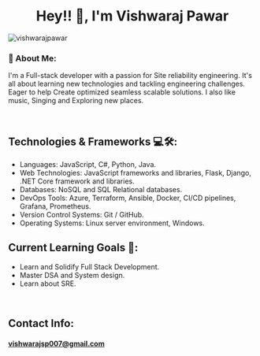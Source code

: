 <h1 align="center">Hey!! 👋, I'm Vishwaraj Pawar </h1> 
<p align="left"> <img src="https://komarev.com/ghpvc/?username=vishwarajpawar&label=Profile%20views&color=0e75b6&style=flat" alt="vishwarajpawar" /> </p>

<h3> 💫 About Me:</h3>
<p> I'm a Full-stack developer with a passion for Site reliability engineering. It's all about learning new technologies and tackling engineering challenges. 
Eager to help Create optimized seamless scalable solutions. I also like music, Singing and Exploring new places.</p>
<br>
<h2>Technologies & Frameworks 💻🛠️:</h2>
<ul>
<li>Languages: JavaScript, C#, Python, Java.</li>
<li>Web Technologies: JavaScript frameworks and libraries, Flask, Django, .NET Core framework and libraries.</li>
<li>Databases: NoSQL and SQL Relational databases.</li>
<li>DevOps Tools: Azure, Terraform, Ansible, Docker, CI/CD pipelines, Grafana, Prometheus.</li>
<li>Version Control Systems:  Git / GitHub.</li>
<li>Operating Systems: Linux server environment, Windows.</li>
</ul>

<h2>Current Learning Goals 🎯:</h2>
<ul>
<li>Learn and Solidify Full Stack Development.</li>
<li>Master DSA and System design.</li>
<li>Learn about SRE.</li>
</ul>
<br>
<h2>Contact Info: </h2>
<h4><a href="vishwarajsp007@gmail.com">vishwarajsp007@gmail.com</a></h4>
